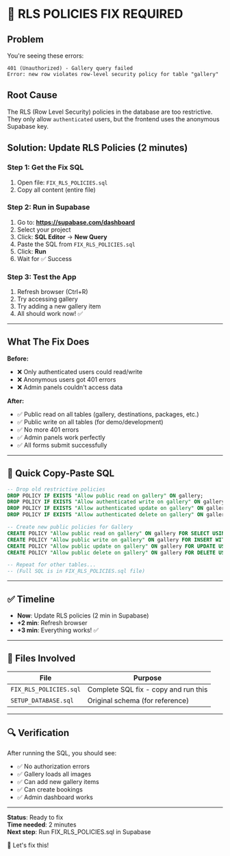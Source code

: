# 🚨 RLS POLICIES FIX REQUIRED

## Problem

You're seeing these errors:

```
401 (Unauthorized) - Gallery query failed
Error: new row violates row-level security policy for table "gallery"
```

## Root Cause

The RLS (Row Level Security) policies in the database are too restrictive. They only allow `authenticated` users, but the frontend uses the anonymous Supabase key.

## Solution: Update RLS Policies (2 minutes)

### Step 1: Get the Fix SQL

1. Open file: `FIX_RLS_POLICIES.sql`
2. Copy all content (entire file)

### Step 2: Run in Supabase

1. Go to: **https://supabase.com/dashboard**
2. Select your project
3. Click: **SQL Editor** → **New Query**
4. Paste the SQL from `FIX_RLS_POLICIES.sql`
5. Click: **Run**
6. Wait for ✅ Success

### Step 3: Test the App

1. Refresh browser (Ctrl+R)
2. Try accessing gallery
3. Try adding a new gallery item
4. All should work now! ✅

---

## What The Fix Does

**Before:**

- ❌ Only authenticated users could read/write
- ❌ Anonymous users got 401 errors
- ❌ Admin panels couldn't access data

**After:**

- ✅ Public read on all tables (gallery, destinations, packages, etc.)
- ✅ Public write on all tables (for demo/development)
- ✅ No more 401 errors
- ✅ Admin panels work perfectly
- ✅ All forms submit successfully

---

## 🎯 Quick Copy-Paste SQL

```sql
-- Drop old restrictive policies
DROP POLICY IF EXISTS "Allow public read on gallery" ON gallery;
DROP POLICY IF EXISTS "Allow authenticated write on gallery" ON gallery;
DROP POLICY IF EXISTS "Allow authenticated update on gallery" ON gallery;
DROP POLICY IF EXISTS "Allow authenticated delete on gallery" ON gallery;

-- Create new public policies for Gallery
CREATE POLICY "Allow public read on gallery" ON gallery FOR SELECT USING (true);
CREATE POLICY "Allow public write on gallery" ON gallery FOR INSERT WITH CHECK (true);
CREATE POLICY "Allow public update on gallery" ON gallery FOR UPDATE USING (true);
CREATE POLICY "Allow public delete on gallery" ON gallery FOR DELETE USING (true);

-- Repeat for other tables...
-- (Full SQL is in FIX_RLS_POLICIES.sql file)
```

---

## ✅ Timeline

- **Now**: Update RLS policies (2 min in Supabase)
- **+2 min**: Refresh browser
- **+3 min**: Everything works! ✅

---

## 📝 Files Involved

| File                   | Purpose                              |
| ---------------------- | ------------------------------------ |
| `FIX_RLS_POLICIES.sql` | Complete SQL fix - copy and run this |
| `SETUP_DATABASE.sql`   | Original schema (for reference)      |

---

## 🔍 Verification

After running the SQL, you should see:

- ✅ No authorization errors
- ✅ Gallery loads all images
- ✅ Can add new gallery items
- ✅ Can create bookings
- ✅ Admin dashboard works

---

**Status**: Ready to fix  
**Time needed**: 2 minutes  
**Next step**: Run FIX_RLS_POLICIES.sql in Supabase

🚀 Let's fix this!
